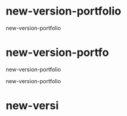 # new-version-portfolio
new-version-portfolio

# new-version-portfo

new-version-portfolio


new-version-portfolio

# new-versi
